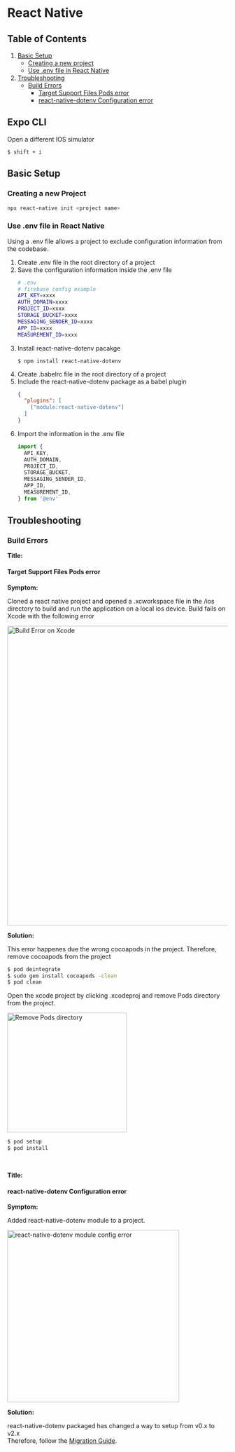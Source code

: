# React Native

## Table of Contents
1. [Basic Setup](#basic-setup)
   * [Creating a new project](#creating-a-new-project) 
   * [Use .env file in React Native](#use-env-file-in-react-native)
2. [Troubleshooting](#troubleshooting)
    * [Build Errors](#build-errors)
        * [Target Support Files Pods error](#target-support-files-pods-error)
        * [react-native-dotenv Configuration error](#react-native-dotenv-configuration-error)

## Expo CLI

Open a different IOS simulator 
```
$ shift + i
```
## Basic Setup
### Creating a new Project
```bash
npx react-native init <project name>
```

### Use \.env file in React Native
Using a .env file allows a project to exclude configuration information from the codebase. 

1. Create .env file in the root directory of a project
2. Save the configuration information inside the .env file
    ```bash
    # .env
    # firebase config example
    API_KEY=xxxx
    AUTH_DOMAIN=xxxx
    PROJECT_ID=xxxx
    STORAGE_BUCKET=xxxx
    MESSAGING_SENDER_ID=xxxx
    APP_ID=xxxx
    MEASUREMENT_ID=xxxx
    ```
3. Install react-native-dotenv pacakge
    ```
    $ npm install react-native-dotenv
    ```
4. Create .babelrc file in the root directory of a project
5. Include the react-native-dotenv package as a babel plugin
   ```json
   {
     "plugins": [
       ["module:react-native-dotenv"]
     ]
   }
   ```
6. Import the information in the .env file
    ```javascript
    import {
      API_KEY,
      AUTH_DOMAIN,
      PROJECT_ID,
      STORAGE_BUCKET,
      MESSAGING_SENDER_ID,
      APP_ID,
      MEASUREMENT_ID,
    } from '@env'
    ```
## Troubleshooting

### Build Errors

**Title:**
#### Target Support Files Pods error

**Symptom:**

Cloned a react native project and opened a <project name>.xcworkspace file in the /ios directory to build and run the application on a local ios device. Build fails on Xcode with the following error </br>

<img width="684" alt="Build Error on Xcode" src="https://user-images.githubusercontent.com/24871462/126023314-5a3adf5d-6b26-480b-a993-12d5ccb06290.png">

**Solution:**

This error happenes due the wrong cocoapods in the project.
Therefore, remove cocoapods from the project
```bash
$ pod deintegrate
$ sudo gem install cocoapods -clean
$ pod clean
```
Open the xcode project by clicking <filename>.xcodeproj and remove Pods directory from the project. </br>

<img width="273" alt="Remove Pods directory" src="https://user-images.githubusercontent.com/24871462/126023540-b63b7688-ab68-43a4-acbc-96ad2c838022.png">
   
```bash
$ pod setup
$ pod install
```

</br>

**Title:**
#### react-native-dotenv Configuration error

**Symptom:**

Added react-native-dotenv module to a project.

<img width="393" alt="react-native-dotenv module config error" src="https://user-images.githubusercontent.com/24871462/126273873-6ec90116-04f7-4143-abd1-45e514e0749a.png">

**Solution:**

react-native-dotenv packaged has changed a way to setup from v0.x to v2.x </br>
Therefore, follow the [Migration Guide](https://github.com/goatandsheep/react-native-dotenv/wiki/Migration-Guide).
